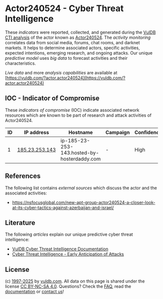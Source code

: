 # Actor240524 - Cyber Threat Intelligence

These _indicators_ were reported, collected, and generated during the [VulDB CTI analysis](https://vuldb.com/?kb.cti) of the actor known as [Actor240524](https://vuldb.com/?actor.actor240524). The _activity monitoring_ correlates data from social media, forums, chat rooms, and darknet markets. It helps to determine associated actors, specific activities, expected intentions, emerging research, and ongoing attacks. Our unique _predictive model_ uses _big data_ to forecast activities and their characteristics.

_Live data_ and more _analysis capabilities_ are available at [https://vuldb.com/?actor.actor240524](https://vuldb.com/?actor.actor240524)

## IOC - Indicator of Compromise

These _indicators of compromise_ (IOC) indicate associated network resources which are known to be part of research and attack activities of Actor240524.

ID | IP address | Hostname | Campaign | Confidence
-- | ---------- | -------- | -------- | ----------
1 | [185.23.253.143](https://vuldb.com/?ip.185.23.253.143) | ip-185-23-253-143.hosted-by-hosterdaddy.com | - | High

## References

The following list contains _external sources_ which discuss the actor and the associated activities:

* https://nsfocusglobal.com/new-apt-group-actor240524-a-closer-look-at-its-cyber-tactics-against-azerbaijan-and-israel/

## Literature

The following _articles_ explain our unique predictive cyber threat intelligence:

* [VulDB Cyber Threat Intelligence Documentation](https://vuldb.com/?kb.cti)
* [Cyber Threat Intelligence - Early Anticipation of Attacks](https://www.scip.ch/en/?labs.20201022)

## License

(c) [1997-2025](https://vuldb.com/?kb.changelog) by [vuldb.com](https://vuldb.com/?kb.about). All data on this page is shared under the license [CC BY-NC-SA 4.0](https://creativecommons.org/licenses/by-nc-sa/4.0/). Questions? Check the [FAQ](https://vuldb.com/?kb.faq), read the [documentation](https://vuldb.com/?kb) or [contact us](https://vuldb.com/?contact)!
